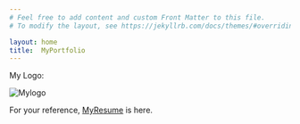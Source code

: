 ```yaml
---
# Feel free to add content and custom Front Matter to this file.
# To modify the layout, see https://jekyllrb.com/docs/themes/#overriding-theme-defaults

layout: home
title:  MyPortfolio
---
```

My Logo:

![Mylogo](/images/logo.jpg)


For your reference, [MyResume](/docs/Ashok_DevSecOps_Engineer.pdf) is here.
